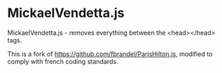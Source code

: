 MickaelVendetta.js
==============

MickaelVendetta.js - removes everything between the &lt;head>&lt;/head> tags.

This is a fork of https://github.com/fbrandel/ParisHilton.js, modified to comply with french coding standards.
